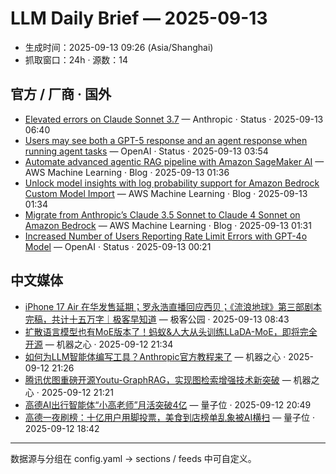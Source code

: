 # LLM Daily Brief — 2025-09-13

- 生成时间：2025-09-13 09:26 (Asia/Shanghai)
- 抓取窗口：24h · 源数：14


## 官方 / 厂商 · 国外

- [Elevated errors on Claude Sonnet 3.7](https://status.anthropic.com/incidents/mp4tfl9fwdjc) — Anthropic · Status · 2025-09-13 06:40
- [Users may see both a GPT-5 response and an agent response when running agent tasks](https://status.openai.com//incidents/01K4ZKFSEZVER0M9B4W12PSDTN) — OpenAI · Status · 2025-09-13 03:54
- [Automate advanced agentic RAG pipeline with Amazon SageMaker AI](https://aws.amazon.com/blogs/machine-learning/automate-advanced-agentic-rag-pipeline-with-amazon-sagemaker-ai/) — AWS Machine Learning · Blog · 2025-09-13 01:36
- [Unlock model insights with log probability support for Amazon Bedrock Custom Model Import](https://aws.amazon.com/blogs/machine-learning/unlock-model-insights-with-log-probability-support-for-amazon-bedrock-custom-model-import/) — AWS Machine Learning · Blog · 2025-09-13 01:34
- [Migrate from Anthropic’s Claude 3.5 Sonnet to Claude 4 Sonnet on Amazon Bedrock](https://aws.amazon.com/blogs/machine-learning/migrate-from-anthropics-claude-3-5-sonnet-to-claude-4-sonnet-on-amazon-bedrock/) — AWS Machine Learning · Blog · 2025-09-13 01:31
- [Increased Number of Users Reporting Rate Limit Errors with GPT-4o Model](https://status.openai.com//incidents/01K4Z91K37SB056633BENWJAT5) — OpenAI · Status · 2025-09-13 00:21


## 中文媒体

- [iPhone 17 Air 在华发售延期；罗永浩直播回应西贝；《流浪地球》第三部剧本完稿，共计十五万字｜极客早知道](http://www.geekpark.net/news/353927) — 极客公园 · 2025-09-13 08:43
- [扩散语言模型也有MoE版本了！蚂蚁&人大从头训练LLaDA-MoE，即将完全开源](https://www.jiqizhixin.com/articles/2025-09-12-15) — 机器之心 · 2025-09-12 21:34
- [如何为LLM智能体编写工具？Anthropic官方教程来了](https://www.jiqizhixin.com/articles/2025-09-12-14) — 机器之心 · 2025-09-12 21:26
- [腾讯优图重磅开源Youtu-GraphRAG，实现图检索增强技术新突破](https://www.jiqizhixin.com/articles/2025-09-12-13) — 机器之心 · 2025-09-12 21:21
- [高德AI出行智能体“小高老师”月活突破4亿](https://www.qbitai.com/2025/09/330799.html) — 量子位 · 2025-09-12 20:49
- [高德一夜刷榜：十亿用户用脚投票，美食到店榜单乱象被AI横扫](https://www.qbitai.com/2025/09/330804.html) — 量子位 · 2025-09-12 18:42

---
数据源与分组在 config.yaml → sections / feeds 中可自定义。